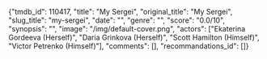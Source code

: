 {"tmdb_id": 110417, "title": "My Sergei", "original_title": "My Sergei", "slug_title": "my-sergei", "date": "", "genre": "", "score": "0.0/10", "synopsis": "", "image": "/img/default-cover.png", "actors": ["Ekaterina Gordeeva (Herself)", "Daria Grinkova (Herself)", "Scott Hamilton (Himself)", "Victor Petrenko (Himself)"], "comments": [], "recommandations_id": []}